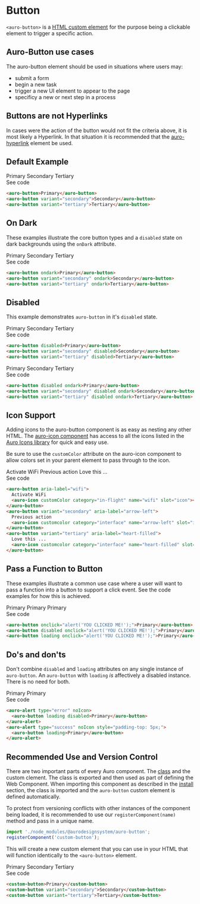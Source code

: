 <!--
The index.md file is a compiled document. No edits should be made directly to this file.
README.md is created by running `npm run build:docs`.
This file is generated based on a template fetched from `./docs/partials/index.md`
-->

# Button

<!-- AURO-GENERATED-CONTENT:START (FILE:src=./description.md) -->
<!-- The below content is automatically added from ./description.md -->
`<auro-button>` is a [HTML custom element](https://developer.mozilla.org/en-US/docs/Web/Web_Components/Using_custom_elements) for the purpose being a clickable element to trigger a specific action.
<!-- AURO-GENERATED-CONTENT:END -->

## Auro-Button use cases

<!-- AURO-GENERATED-CONTENT:START (FILE:src=./useCases.md) -->
<!-- The below content is automatically added from ./useCases.md -->
The auro-button element should be used in situations where users may:

* submit a form
* begin a new task
* trigger a new UI element to appear to the page
* specificy a new or next step in a process
<!-- AURO-GENERATED-CONTENT:END -->

## Buttons are not Hyperlinks

In cases were the action of the button would not fit the criteria above, it is most likely a Hyperlink. In that situation it is recommended that the [auro-hyperlink](https://www.alaskaair.com/components/auro/hyperlink) element be used.

## Default Example

<div class="exampleWrapper">
  <!-- AURO-GENERATED-CONTENT:START (FILE:src=./../../apiExamples/basic.html) -->
  <!-- The below content is automatically added from ./../../apiExamples/basic.html -->
  <auro-button>Primary</auro-button>
  <auro-button variant="secondary">Secondary</auro-button>
  <auro-button variant="tertiary">Tertiary</auro-button>
  <!-- AURO-GENERATED-CONTENT:END -->
</div>
<auro-accordion alignRight>
  <span slot="trigger">See code</span>
<!-- AURO-GENERATED-CONTENT:START (CODE:src=./../../apiExamples/basic.html) -->
<!-- The below code snippet is automatically added from ./../../apiExamples/basic.html -->

```html
<auro-button>Primary</auro-button>
<auro-button variant="secondary">Secondary</auro-button>
<auro-button variant="tertiary">Tertiary</auro-button>
```
<!-- AURO-GENERATED-CONTENT:END -->
</auro-accordion>

## On Dark

These examples illustrate the core button types and a `disabled` state on dark backgrounds using the `onDark` attribute.

<div class="exampleWrapper">
  <!-- AURO-GENERATED-CONTENT:START (FILE:src=./../../apiExamples/onDark.html) -->
  <!-- The below content is automatically added from ./../../apiExamples/onDark.html -->
  <auro-button ondark>Primary</auro-button>
  <auro-button variant="secondary" ondark>Secondary</auro-button>
  <auro-button variant="tertiary" ondark>Tertiary</auro-button>
  <!-- AURO-GENERATED-CONTENT:END -->
</div>
<auro-accordion alignRight>
  <span slot="trigger">See code</span>
<!-- AURO-GENERATED-CONTENT:START (CODE:src=./../../apiExamples/onDark.html) -->
<!-- The below code snippet is automatically added from ./../../apiExamples/onDark.html -->

```html
<auro-button ondark>Primary</auro-button>
<auro-button variant="secondary" ondark>Secondary</auro-button>
<auro-button variant="tertiary" ondark>Tertiary</auro-button>
```
<!-- AURO-GENERATED-CONTENT:END -->
</auro-accordion>

## Disabled

This example demonstrates `auro-button` in it's `disabled` state.

<div class="exampleWrapper">
  <!-- AURO-GENERATED-CONTENT:START (FILE:src=./../../apiExamples/disabled.html) -->
  <!-- The below content is automatically added from ./../../apiExamples/disabled.html -->
  <auro-button disabled>Primary</auro-button>
  <auro-button variant="secondary" disabled>Secondary</auro-button>
  <auro-button variant="tertiary" disabled>Tertiary</auro-button>
  <!-- AURO-GENERATED-CONTENT:END -->
</div>
<auro-accordion alignRight>
  <span slot="trigger">See code</span>
<!-- AURO-GENERATED-CONTENT:START (CODE:src=./../../apiExamples/disabled.html) -->
<!-- The below code snippet is automatically added from ./../../apiExamples/disabled.html -->

```html
<auro-button disabled>Primary</auro-button>
<auro-button variant="secondary" disabled>Secondary</auro-button>
<auro-button variant="tertiary" disabled>Tertiary</auro-button>
```
<!-- AURO-GENERATED-CONTENT:END -->
</auro-accordion>
<div class="exampleWrapper">
  <!-- AURO-GENERATED-CONTENT:START (FILE:src=./../../apiExamples/disabledOnDark.html) -->
  <!-- The below content is automatically added from ./../../apiExamples/disabledOnDark.html -->
  <auro-button disabled ondark>Primary</auro-button>
  <auro-button variant="secondary" disabled ondark>Secondary</auro-button>
  <auro-button variant="tertiary" disabled ondark>Tertiary</auro-button>
  <!-- AURO-GENERATED-CONTENT:END -->
</div>
<auro-accordion alignRight>
  <span slot="trigger">See code</span>
<!-- AURO-GENERATED-CONTENT:START (CODE:src=./../../apiExamples/disabledOnDark.html) -->
<!-- The below code snippet is automatically added from ./../../apiExamples/disabledOnDark.html -->

```html
<auro-button disabled ondark>Primary</auro-button>
<auro-button variant="secondary" disabled ondark>Secondary</auro-button>
<auro-button variant="tertiary" disabled ondark>Tertiary</auro-button>
```
<!-- AURO-GENERATED-CONTENT:END -->
</auro-accordion>

## Icon Support

Adding icons to the auro-button component is as easy as nesting any other HTML. The [auro-icon component](https://www.alaskaair.com/components/auro/icon) has access to all the icons listed in the [Auro Icons library](https://www.alaskaair.com/icons/usage) for quick and easy use.

Be sure to use the `customColor` attribute on the auro-icon component to allow colors set in your parent element to pass through to the icon.

<div class="exampleWrapper">
  <!-- AURO-GENERATED-CONTENT:START (FILE:src=./../../apiExamples/icon.html) -->
  <!-- The below content is automatically added from ./../../apiExamples/icon.html -->
  <auro-button aria-label="wifi">
    Activate WiFi
    <auro-icon customColor category="in-flight" name="wifi" slot="icon"></auro-icon>
  </auro-button>
  <auro-button variant="secondary" aria-label="arrow-left">
    Previous action
    <auro-icon customcolor category="interface" name="arrow-left" slot="icon"></auro-icon>
  </auro-button>
  <auro-button variant="tertiary" aria-label="heart-filled">
    Love this ...
    <auro-icon customcolor category="interface" name="heart-filled" slot="icon"></auro-icon>
  </auro-button>
  <!-- AURO-GENERATED-CONTENT:END -->
</div>
<auro-accordion alignRight>
  <span slot="trigger">See code</span>
<!-- AURO-GENERATED-CONTENT:START (CODE:src=./../../apiExamples/icon.html) -->
<!-- The below code snippet is automatically added from ./../../apiExamples/icon.html -->

```html
<auro-button aria-label="wifi">
  Activate WiFi
  <auro-icon customColor category="in-flight" name="wifi" slot="icon"></auro-icon>
</auro-button>
<auro-button variant="secondary" aria-label="arrow-left">
  Previous action
  <auro-icon customcolor category="interface" name="arrow-left" slot="icon"></auro-icon>
</auro-button>
<auro-button variant="tertiary" aria-label="heart-filled">
  Love this ...
  <auro-icon customcolor category="interface" name="heart-filled" slot="icon"></auro-icon>
</auro-button>
```
<!-- AURO-GENERATED-CONTENT:END -->
</auro-accordion>

## Pass a Function to Button

These examples illustrate a common use case where a user will want to pass a function into a button to support a click event. See the code examples for how this is achieved.

<div class="exampleWrapper">
  <!-- AURO-GENERATED-CONTENT:START (FILE:src=./../../apiExamples/passFunction.html) -->
  <!-- The below content is automatically added from ./../../apiExamples/passFunction.html -->
  <auro-button onclick="alert('YOU CLICKED ME!');">Primary</auro-button>
  <auro-button disabled onclick="alert('YOU CLICKED ME!');">Primary</auro-button>
  <auro-button loading onclick="alert('YOU CLICKED ME!');">Primary</auro-button
  <!-- AURO-GENERATED-CONTENT:END -->
</div>
<auro-accordion alignRight>
  <span slot="trigger">See code</span>
<!-- AURO-GENERATED-CONTENT:START (CODE:src=./../../apiExamples/passFunction.html) -->
<!-- The below code snippet is automatically added from ./../../apiExamples/passFunction.html -->

```html
<auro-button onclick="alert('YOU CLICKED ME!');">Primary</auro-button>
<auro-button disabled onclick="alert('YOU CLICKED ME!');">Primary</auro-button>
<auro-button loading onclick="alert('YOU CLICKED ME!');">Primary</auro-button
```
<!-- AURO-GENERATED-CONTENT:END -->
</auro-accordion>

## Do's and don'ts

Don't combine `disabled` and `loading` attributes on any single instance of `auro-button`. An `auro-button` with `loading` *is* affectively a disabled instance. There is no need for both.

<div class="exampleWrapper">
  <!-- AURO-GENERATED-CONTENT:START (FILE:src=./../../apiExamples/doAndDont.html) -->
  <!-- The below content is automatically added from ./../../apiExamples/doAndDont.html -->
  <auro-alert type="error" noIcon>
    <auro-button loading disabled>Primary</auro-button>
  </auro-alert>
  <auro-alert type="success" noIcon style="padding-top: 5px;">
    <auro-button loading>Primary</auro-button>
  </auro-alert>
  <!-- AURO-GENERATED-CONTENT:END -->
</div>
<auro-accordion alignRight>
  <span slot="trigger">See code</span>
<!-- AURO-GENERATED-CONTENT:START (CODE:src=./../../apiExamples/doAndDont.html) -->
<!-- The below code snippet is automatically added from ./../../apiExamples/doAndDont.html -->

```html
<auro-alert type="error" noIcon>
  <auro-button loading disabled>Primary</auro-button>
</auro-alert>
<auro-alert type="success" noIcon style="padding-top: 5px;">
  <auro-button loading>Primary</auro-button>
</auro-alert>
```
<!-- AURO-GENERATED-CONTENT:END -->
</auro-accordion>

## Recommended Use and Version Control

There are two important parts of every Auro component. The <a href="https://developer.mozilla.org/en-US/docs/Web/JavaScript/Reference/Classes">class</a> and the custom clement. The class is exported and then used as part of defining the Web Component. When importing this component as described in the <a href="#install">install</a> section, the class is imported and the `auro-button` custom element is defined automatically.

To protect from versioning conflicts with other instances of the component being loaded, it is recommended to use our `registerComponent(name)` method and pass in a unique name.

```js
import './node_modules/@aurodesignsystem/auro-button';
registerComponent('custom-button');
```

This will create a new custom element that you can use in your HTML that will function identically to the `<auro-button>` element.

<div class="exampleWrapper exampleWrapper--flex">
  <!-- AURO-GENERATED-CONTENT:START (FILE:src=./../../apiExamples/custom.html) -->
  <!-- The below content is automatically added from ./../../apiExamples/custom.html -->
  <custom-button>Primary</custom-button>
  <custom-button variant="secondary">Secondary</custom-button>
  <custom-button variant="tertiary">Tertiary</custom-button>
  <!-- AURO-GENERATED-CONTENT:END -->
</div>
<auro-accordion alignRight>
  <span slot="trigger">See code</span>
<!-- AURO-GENERATED-CONTENT:START (CODE:src=./../../apiExamples/custom.html) -->
<!-- The below code snippet is automatically added from ./../../apiExamples/custom.html -->

```html
<custom-button>Primary</custom-button>
<custom-button variant="secondary">Secondary</custom-button>
<custom-button variant="tertiary">Tertiary</custom-button>
```
<!-- AURO-GENERATED-CONTENT:END -->
</auro-accordion>
